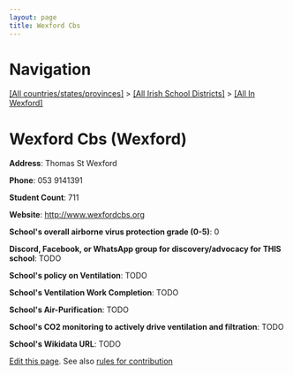 ```yaml
---
layout: page
title: Wexford Cbs
---
```

# Navigation

[[All countries/states/provinces]](../../..) > [[All Irish School Districts]](../..) > [[All In Wexford]](..)

# Wexford Cbs (Wexford)

**Address**: Thomas St Wexford

**Phone**: 053 9141391

**Student Count**: 711

**Website**: <http://www.wexfordcbs.org>

**School's overall airborne virus protection grade (0-5)**: 0

**Discord, Facebook, or WhatsApp group for discovery/advocacy for THIS school**: TODO

**School's policy on Ventilation**: TODO

**School's Ventilation Work Completion**: TODO

**School's Air-Purification**: TODO

**School's CO2 monitoring to actively drive ventilation and filtration**: TODO

**School's Wikidata URL**: TODO


[Edit this page](https://github.com/ventilate-schools/Ireland/edit/main/./Wexford/Wexford_Cbs.md). See also [rules for contribution](../../../contribution-rules/)